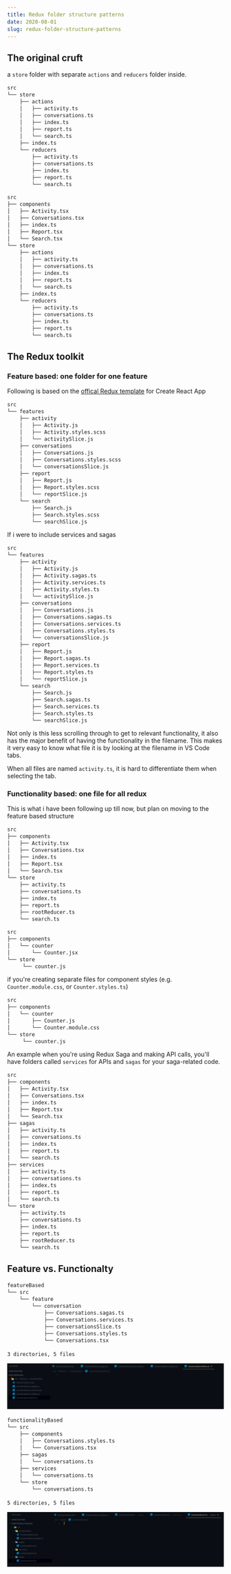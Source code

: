 ```yaml
---
title: Redux folder structure patterns
date: 2020-08-01
slug: redux-folder-structure-patterns
---
```


## The original cruft

a `store` folder with separate `actions` and `reducers` folder inside.

```
src
└── store
    ├── actions
    │   ├── activity.ts
    │   ├── conversations.ts
    │   ├── index.ts
    │   ├── report.ts
    │   └── search.ts
    ├── index.ts
    └── reducers
        ├── activity.ts
        ├── conversations.ts
        ├── index.ts
        ├── report.ts
        └── search.ts
```

```
src
├── components
│   ├── Activity.tsx
│   ├── Conversations.tsx
│   ├── index.ts
│   ├── Report.tsx
│   └── Search.tsx
└── store
    ├── actions
    │   ├── activity.ts
    │   ├── conversations.ts
    │   ├── index.ts
    │   ├── report.ts
    │   └── search.ts
    ├── index.ts
    └── reducers
        ├── activity.ts
        ├── conversations.ts
        ├── index.ts
        ├── report.ts
        └── search.ts
```

## The Redux toolkit

### Feature based: one folder for one feature

Following is based on the [offical Redux template](https://github.com/reduxjs/cra-template-redux) for Create React App

```
src
└── features
    ├── activity
    │   ├── Activity.js
    │   ├── Activity.styles.scss
    │   └── activitySlice.js
    ├── conversations
    │   ├── Conversations.js
    │   ├── Conversations.styles.scss
    │   └── conversationsSlice.js
    ├── report
    │   ├── Report.js
    │   ├── Report.styles.scss
    │   └── reportSlice.js
    └── search
        ├── Search.js
        ├── Search.styles.scss
        └── searchSlice.js
```

If i were to include services and sagas

```
src
└── features
    ├── activity
    │   ├── Activity.js
    │   ├── Activity.sagas.ts
    │   ├── Activity.services.ts
    │   ├── Activity.styles.ts
    │   └── activitySlice.js
    ├── conversations
    │   ├── Conversations.js
    │   ├── Conversations.sagas.ts
    │   ├── Conversations.services.ts
    │   ├── Conversations.styles.ts
    │   └── conversationsSlice.js
    ├── report
    │   ├── Report.js
    │   ├── Report.sagas.ts
    │   ├── Report.services.ts
    │   ├── Report.styles.ts
    │   └── reportSlice.js
    └── search
        ├── Search.js
        ├── Search.sagas.ts
        ├── Search.services.ts
        ├── Search.styles.ts
        └── searchSlice.js
```

Not only is this less scrolling through to get to relevant functionality, it also has the major benefit of having the functionality in the filename. This makes it very easy to know what file it is by looking at the filename in VS Code tabs.

When all files are named `activity.ts`, it is hard to differentiate them when selecting the tab.

### Functionality based: one file for all redux

This is what i have been following up till now, but plan on moving to the feature based structure

```
src
├── components
│   ├── Activity.tsx
│   ├── Conversations.tsx
│   ├── index.ts
│   ├── Report.tsx
│   └── Search.tsx
└── store
    ├── activity.ts
    ├── conversations.ts
    ├── index.ts
    ├── report.ts
    ├── rootReducer.ts
    └── search.ts
```

```
src
├── components
│   └── counter
│       └── Counter.jsx
└── store
     └── counter.js
```

if you're creating separate files for component styles (e.g. `Counter.module.css`, or `Counter.styles.ts`)

```
src
├── components
│   └── counter
│       ├── Counter.js
│       └── Counter.module.css
└── store
     └── counter.js
```

An example when you're using Redux Saga and making API calls, you'll have folders called `services` for APIs and `sagas` for your saga-related code.

```
src
├── components
│   ├── Activity.tsx
│   ├── Conversations.tsx
│   ├── index.ts
│   ├── Report.tsx
│   └── Search.tsx
├── sagas
│   ├── activity.ts
│   ├── conversations.ts
│   ├── index.ts
│   ├── report.ts
│   └── search.ts
├── services
│   ├── activity.ts
│   ├── conversations.ts
│   ├── index.ts
│   ├── report.ts
│   └── search.ts
└── store
    ├── activity.ts
    ├── conversations.ts
    ├── index.ts
    ├── report.ts
    ├── rootReducer.ts
    └── search.ts
```

## Feature vs. Functionalty

```
featureBased
└── src
    └── feature
        └── conversation
            ├── Conversations.sagas.ts
            ├── Conversations.services.ts
            ├── conversationsSlice.ts
            ├── Conversations.styles.ts
            └── Conversations.tsx

3 directories, 5 files
```

![Feature based folder structure in VS Code](./feature_based_structure_tabs.png)

```
functionalityBased
└── src
    ├── components
    │   ├── Conversations.styles.ts
    │   └── Conversations.tsx
    ├── sagas
    │   └── conversations.ts
    ├── services
    │   └── conversations.ts
    └── store
        └── conversations.ts

5 directories, 5 files
```

![Functionality based folder structure in VS Code](./functionality_based_structure_tabs.png)
